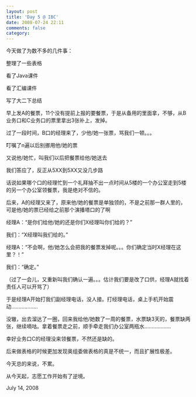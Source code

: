 ```yaml
---
layout: post
title: 'Day 5 @ IBC'
date: 2008-07-24 22:11
comments: false
category: 
---
```

    

今天做了为数不多的几件事：

整理了一些表格

看了Java课件

看了汇编课件

写了大二下总结

早上发A的餐票，11个没有提前上报的要餐票，于是从备用的里面拿，不够，从B业务口和C业务口的票里拿出3张补上，发掉。

过了一段时间，B口的经理来了，少他/她一张票，骂我们一顿。。。

叮嘱了n遍以后别挪用他/她的票

又说他/她忙，叫我们以后把餐票给他/她送去

我们答应了，反正从5XX到5XX又没几步路

话说如果哪个口的经理忙到一个礼拜抽不出一点时间从5楼的一个办公室走到5楼的另一个办公室领餐票，我是绝对不信的。

后来，A的经理又来了，原来他/她的餐票是单独领的，不是之前那一群人里的，可是他/她的票已经给之前那个演播塔口的了啊

经理A：“是你们给他/她的还是你们X经理叫你们给的？”

我们：“X经理叫我们给的。”

经理A：“不会啊，他/她怎么会把我的餐票发掉呢。。。你们确定当时X经理在这里？！”

我们：“确定。”

（过了一会儿，又重新叫我们确认一遍。。。估计我们要是改了口供，经理A就找着责任人可以开骂了）

于是经理A开始打我们副经理电话，没人接。打经理电话，桌上手机开始震动………………

没辙，出去溜达了一圈，回来我给他/她数了一周的餐票，水票缺3天的，餐票缺两张，继续嘀咕。拿着餐票走之前，顺手牵走我们办公室两瓶水………………

幸好业务口C的经理没来领餐票，不然还是缺的。

后来做表格的时候更加发现奥组委做表格的真是不统一，而且扩展性极差。

今天总的来说，不累。

从今天起，志愿工作开始有了逆境。

July 14, 2008
